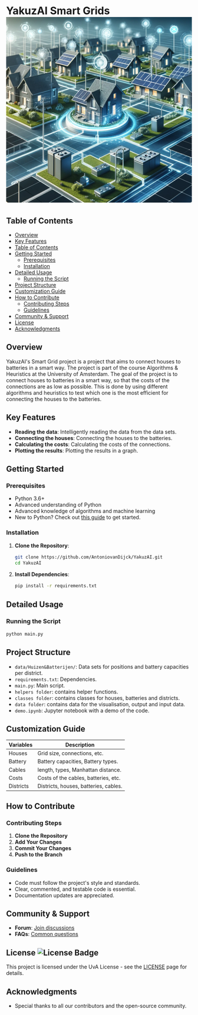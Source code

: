 
# YakuzAI Smart Grids![YakuzAI Logo](data/assets/smart_grids1.png)

## Table of Contents
- [Overview](#overview)
- [Key Features](#key-features)
- [Table of Contents](#table-of-contents)
- [Getting Started](#getting-started)
  - [Prerequisites](#prerequisites)
  - [Installation](#installation)
- [Detailed Usage](#detailed-usage)
   - [Running the Script](#running-the-script)
- [Project Structure](#project-structure)
- [Customization Guide](#customization-guide)
- [How to Contribute](#how-to-contribute)
  - [Contributing Steps](#contributing-steps)
  - [Guidelines](#guidelines)
- [Community & Support](#community--support)
- [License](#license-)
- [Acknowledgments](#acknowledgments)

## Overview

YakuzAI's Smart Grid project is a project that aims to connect houses to batteries in a smart way. The project is part of the course Algorithms & Heuristics at the University of Amsterdam. The goal of the project is to connect houses to batteries in a smart way, so that the costs of the connections are as low as possible. This is done by using different algorithms and heuristics to test which one is the most efficient for connecting the houses to the batteries.


## Key Features

- **Reading the data**: Intelligently reading the data from the data sets.
- **Connecting the houses**: Connecting the houses to the batteries.
- **Calculating the costs**: Calculating the costs of the connections.
- **Plotting the results**: Plotting the results in a graph.

## Getting Started

### Prerequisites

- Python 3.6+
- Advanced understanding of Python
- Advanced knowledge of algorithms and machine learning
- New to Python? Check out [this guide](https://www.proglab.nl) to get started.

### Installation

1. **Clone the Repository**:
   ```bash
   git clone https://github.com/AntoniovanDijck/YakuzAI.git
   cd YakuzAI
   ```

2. **Install Dependencies**:
   ```bash
   pip install -r requirements.txt
   ```

## Detailed Usage

### Running the Script

```bash
python main.py
```

## Project Structure 

- `data/Huizen&Batterijen/`: Data sets for positions and battery capacities per district.
- `requirements.txt`: Dependencies.
- `main.py`: Main script.
- `helpers folder`: contains helper functions.
- `classes folder`: contains classes for houses, batteries and districts.
- `data folder`: contains data for the visualisation, output and input data.
- `demo.ipynb`: Jupyter notebook with a demo of the code.


## Customization Guide

| Variables              | Description                              |
| ---------------------- | ---------------------------------------- |
| Houses                 | Grid size, connections, etc.             | 
| Battery                | Battery capacities, Battery types.       | 
| Cables                 | length, types, Manhattan distance.       |
| Costs                  | Costs of the cables, batteries, etc.     |
| Districts              | Districts, houses, batteries, cables.    | 

## How to Contribute

### Contributing Steps

1. **Clone the Repository**
2. **Add Your Changes**
3. **Commit Your Changes**
4. **Push to the Branch**

### Guidelines

- Code must follow the project's style and standards.
- Clear, commented, and testable code is essential.
- Documentation updates are appreciated.

## Community & Support

- **Forum**: [Join discussions](https://student.uva.nl)
- **FAQs**: [Common questions](https://www.uva.nl/onderwijs/bachelor/inschrijven/doe-mee-aan-uva-matching/veelgestelde-vragen/veelgestelde-vragen.html)

## License ![License Badge](https://img.shields.io/badge/License-Hippocratic_3.0-lightgrey.svg)

This project is licensed under the UvA License - see the [LICENSE](https://uba.uva.nl/en/support/open-data/licences/licences.html) page for details.

## Acknowledgments

- Special thanks to all our contributors and the open-source community. 
